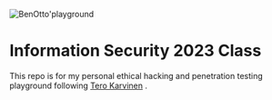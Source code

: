 
![BenOtto'playground](https://user-images.githubusercontent.com/45172166/215037778-90e23594-b981-4933-989d-e0643643ab03.jpg)
# Information Security 2023 Class
This repo is for my personal ethical hacking and penetration testing playground following [Tero Karvinen](https://terokarvinen.com)  .

